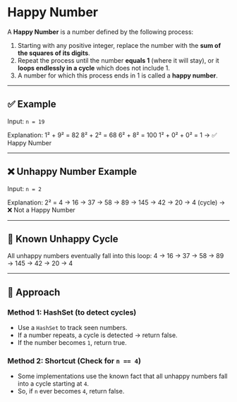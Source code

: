 # Happy Number

A **Happy Number** is a number defined by the following process:

1. Starting with any positive integer, replace the number with the **sum of the squares of its digits**.
2. Repeat the process until the number **equals 1** (where it will stay), or it **loops endlessly in a cycle** which does not include 1.
3. A number for which this process ends in 1 is called a **happy number**.

---

## ✅ Example

Input: `n = 19`

Explanation:
1² + 9² = 82
8² + 2² = 68
6² + 8² = 100
1² + 0² + 0² = 1 → ✅ Happy Number

---

## ❌ Unhappy Number Example

Input: `n = 2`

Explanation:
2² = 4 → 16 → 37 → 58 → 89 → 145 → 42 → 20 → 4 (cycle)
→ ❌ Not a Happy Number

---

## 🔁 Known Unhappy Cycle

All unhappy numbers eventually fall into this loop:
4 → 16 → 37 → 58 → 89 → 145 → 42 → 20 → 4

---

## 🧠 Approach

### Method 1: HashSet (to detect cycles)
- Use a `HashSet` to track seen numbers.
- If a number repeats, a cycle is detected → return false.
- If the number becomes `1`, return true.

### Method 2: Shortcut (Check for `n == 4`)
- Some implementations use the known fact that all unhappy numbers fall into a cycle starting at `4`.
- So, if `n` ever becomes `4`, return false.
